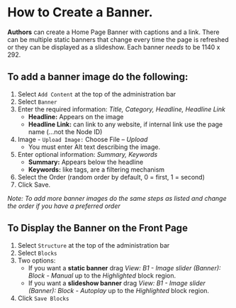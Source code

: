 # How to Create a Banner.
**Authors** can create a Home Page Banner with captions and a link. There can be multiple static banners that change every time the page is refreshed or they can be displayed as a slideshow. Each banner *needs* to be 1140 x 292.

## To add a banner image do the following:
1. Select `Add Content` at the top of the administration bar
2. Select `Banner`
3. Enter the required information: *Title, Category, Headline, Headline Link*
    * **Headline:** Appears on the image
    * **Headline Link:** can link to any website, if internal link use the page name (…not the Node ID)
4. Image - `Upload Image:` Choose File – *Upload*
    * You must enter Alt text describing the image.
5. Enter optional information: *Summary, Keywords*
    * **Summary:** Appears below the headline
    * **Keywords:** like tags, are a filtering mechanism
6. Select the Order (random order by default, 0 = first, 1 = second)
7. Click Save.

*Note: To add more banner images do the same steps as listed and change the order if you have a preferred order*

## To Display the Banner on the Front Page
1. Select `Structure` at the top of the administration bar
2. Select `Blocks`
3. Two options:
    * If you want a **static banner** drag *View: B1 - Image slider (Banner): Block - Manual* up to the *Highlighted* block region.
    * If you want a **slideshow banner** drag *View: B1 - Image slider (Banner): Block - Autoplay* up to the *Highlighted* block region.
4. Click `Save Blocks`
